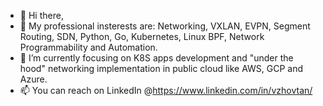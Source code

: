 - 👋 Hi there,
- 👀 My professional insterests are: Networking, VXLAN, EVPN, Segment Routing, SDN, Python, Go, Kubernetes,  Linux BPF, Network Programmability and Automation.
- 🌱 I’m currently focusing on  K8S apps development and "under the hood" networking implementation in public cloud like AWS, GCP and Azure.
- 📫 You can reach on LinkedIn @https://www.linkedin.com/in/vzhovtan/

<!---
vzhovtan/vzhovtan is a ✨ special ✨ repository because its `README.md` (this file) appears on your GitHub profile.
You can click the Preview link to take a look at your changes.
--->
